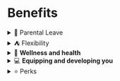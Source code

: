 # Benefits

<details>

<summary>🍼 Parental Leave</summary>

Including same-sex couples, adoptive, foster and parents to stillborn children:

* No minimum tenure - you’re eligible for parental leave from day one
* 12 weeks full pay for primary carers
* 3 weeks full pay for secondary carers
* Superannuation payments continue to be made on paid parental leave&#x20;
* Full policy [here](../how-we-work/leave/parental-leave.md)

</details>

<details>

<summary>⛺️ Flexibility</summary>

* Work from anywhere (remote/home)
* Flexible working, work hours that suit you
* Hybrid model - work from a co-working space if you want
* 6 weeks additional annual leave options
* 2 bonus leave days over the Christmas/New Year holiday
* 1 day Pawrental leave for your new dog or cat
* Switcharoos - move a public holiday to a day that suits you&#x20;
* Part-time availability
* Volunteering options
* Unpaid Me time - take an extended break with job security&#x20;

</details>

<details>

<summary>🙌 <strong>Wellness and health</strong></summary>

* Unlimited paid domestic violence leave with paid emergency accommodation and cash support up to $5,000 for legal fees, medical and other - full policy [here](../how-we-work/leave/domestic-violence-support.md)
* Employee Assist Support program&#x20;
* Paid coaching sessions with organisational consultant or mental skills coach
* Heart Math device to support inner health
* Reimbursements for flu shots (submit through [Xero Expenses app](../how-we-work/policies/travel-and-expenses.md#expenses-app))
* Team health competitions like Steptember, pushup etc

</details>

<details>

<summary>💻 <strong>Equipping and developing you</strong></summary>

* [Laptop allowance](laptop-allowance.md) of up to $4,400 inc GST&#x20;
* Unlimited professional development including flights, accommodation, conferences, coaching, certifications, courses, time off, side projects etc - full policy [here](../how-we-work/professional-development-pd.md)
* Access to all the licenses you need such as ReSharper, LINQPad, Cloud Ctrl, Pluralsight etc
* Professional pathways process and documentation open and accessible to everyone
* Life goals support: learning and supporting your personal goals e.g., buying a house, a year of travelling, financial goals etc

</details>

<details>

<summary>⭐️ Perks</summary>

* Profit sharing: an equal distribution of profit each year for all team members (after you’ve been with us for a year)
* Weekend away including flights and accommodation for you and your partner in our team annual retreat. Note: team living in New Zealand, we cover accommodation and travel expenses (flights and taxis) up to AU $1,000 per person.
* [Good vibes points](rewards-shop.md); every team member has $1,000 (in points) to allocate to other team members to say great work
* Workversary celebrations with 100 good vibes points x the number of years worked and a bag for your first year
* SixPivot [Rewards Shop](rewards-shop.md) to spend points
* Care and celebration packages we share the moments, the good and the bad
* Novated car lease options - we don't have a fleet lease group, but we support staff setting up their own individual sourced lease company (can provide you with referrals)
* Salary sacrifice options - (e.g., one portable electronic device per FBT year or/and extra super contributions) and we'll still pay your super guarantee contributions based on your original ordinary time earnings and not on your reduced salary
* SixPivot merch - hoodies, shirts, masks, socks, flask mugs, stickers, notebooks and pens
* Transparent salary bands
* Always owned by its people - the future of SixPivot is to never sell and for the team to be 100% owners of the business

</details>


